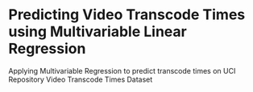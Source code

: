 # Predicting Video Transcode Times using Multivariable Linear Regression
Applying Multivariable Regression to predict transcode times on UCI Repository Video Transcode Times Dataset

